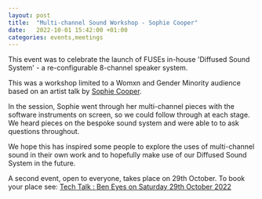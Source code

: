```yaml
---
layout: post
title:  "Multi-channel Sound Workshop - Sophie Cooper"
date:   2022-10-01 15:42:00 +01:00
categories: events,meetings
---
```


This event was to celebrate the launch of FUSEs in-house 'Diffused Sound System' - a re-configurable 8-channel speaker system. 

This was a workshop limited to a Womxn and Gender Minority audience based on an artist talk by [Sophie Cooper](https://sophiecoopermusic.com/).

In the session, Sophie went through her multi-channel pieces with the software instruments on screen, so we could follow through at each stage. We heard pieces on the bespoke sound system and were able to to ask questions throughout.

We hope this has inspired some people to explore the uses of multi-channel sound in their own work and to hopefully make use of our Diffused Sound System in the future.

A second event, open to everyone, takes place on 29th October. To book your place see: [Tech Talk : Ben Eyes on Saturday 29th October 2022](https://www.skiddle.com/whats-on/Bradford/Fuse-Art-Space/Tech-Talk--Ben-Eyes/36172281/)
